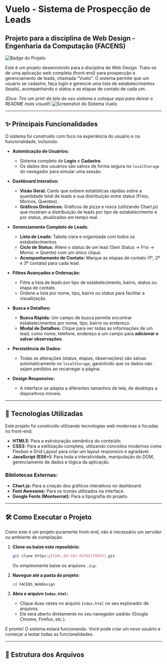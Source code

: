 # Vuelo - Sistema de Prospecção de Leads
## Projeto para a disciplina de Web Design - Engenharia da Computação (FACENS)

![Badge do Projeto](https://img.shields.io/badge/Projeto-FACENS%20Web%20Design-9370DB)

Este é um projeto desenvolvido para a disciplina de Web Design. Trata-se de uma aplicação web completa (front-end) para prospecção e gerenciamento de leads, chamada "Vuelo". O sistema permite que um usuário se cadastre, faça login e gerencie uma lista de estabelecimentos (leads), acompanhando o status e as etapas de contato de cada um.

*(Dica: Tire um print da tela do seu sistema e coloque aqui para deixar o README mais visual!)*
![Screenshot do Sistema Vuelo](https://i.imgur.com/8QfCjU1.png)

---

## ✨ Principais Funcionalidades

O sistema foi construído com foco na experiência do usuário e na funcionalidade, incluindo:

* **Autenticação de Usuários:**
    * Sistema completo de **Login** e **Cadastro**.
    * Os dados dos usuários são salvos de forma segura no `localStorage` do navegador para simular uma sessão.

* **Dashboard Interativo:**
    * **Visão Geral:** Cards que exibem estatísticas rápidas sobre a quantidade total de leads e sua distribuição entre status (Frios, Mornos, Quentes).
    * **Gráficos Dinâmicos:** Gráficos de pizza e rosca (utilizando Chart.js) que mostram a distribuição de leads por tipo de estabelecimento e por status, atualizados em tempo real.

* **Gerenciamento Completo de Leads:**
    * **Lista de Leads:** Tabela clara e organizada com todos os estabelecimentos.
    * **Ciclo de Status:** Altere o status de um lead (Sem Status → Frio → Morno → Quente) com um único clique.
    * **Acompanhamento de Contato:** Marque as etapas de contato (1º, 2º e 3º contato) para cada lead.

* **Filtros Avançados e Ordenação:**
    * Filtre a lista de leads por tipo de estabelecimento, bairro, status ou etapa de contato.
    * Ordene a lista por nome, tipo, bairro ou status para facilitar a visualização.

* **Busca e Detalhes:**
    * **Busca Rápida:** Um campo de busca permite encontrar estabelecimentos por nome, tipo, bairro ou endereço.
    * **Modal de Detalhes:** Clique para ver todas as informações de um lead, como nome, telefone, endereço e um campo para **adicionar e salvar observações**.

* **Persistência de Dados:**
    * Todas as alterações (status, etapas, observações) são salvas automaticamente no `localStorage`, garantindo que os dados não sejam perdidos ao recarregar a página.

* **Design Responsivo:**
    * A interface se adapta a diferentes tamanhos de tela, de desktops a dispositivos móveis.

---

## 🚀 Tecnologias Utilizadas

Este projeto foi construído utilizando tecnologias web modernas e focadas no front-end:

* **HTML5:** Para a estruturação semântica do conteúdo.
* **CSS3:** Para a estilização completa, utilizando conceitos modernos como Flexbox e Grid Layout para criar um layout responsivo e agradável.
* **JavaScript (ES6+):** Para toda a interatividade, manipulação do DOM, gerenciamento de dados e lógica da aplicação.

### Bibliotecas Externas:

* **Chart.js:** Para a criação dos gráficos interativos no dashboard.
* **Font Awesome:** Para os ícones utilizados na interface.
* **Google Fonts (Montserrat):** Para a tipografia do projeto.

---

## 🛠️ Como Executar o Projeto

Como este é um projeto puramente front-end, não é necessário um servidor ou ambiente de compilação.

1.  **Clone ou baixe este repositório:**
    ```bash
    git clone https://[URL-DO-SEU-REPOSITORIO].git
    ```
    Ou simplesmente baixe os arquivos `.zip`.

2.  **Navegue até a pasta do projeto:**
    ```bash
    cd FACENS_WebDesign
    ```

3.  **Abra o arquivo `Index.html`:**
    * Clique duas vezes no arquivo `Index.html` no seu explorador de arquivos.
    * Ele será aberto diretamente no seu navegador padrão (Google Chrome, Firefox, etc.).

E pronto! O sistema estará funcionando. Você pode criar um novo usuário e começar a testar todas as funcionalidades.

---

## 📁 Estrutura dos Arquivos
